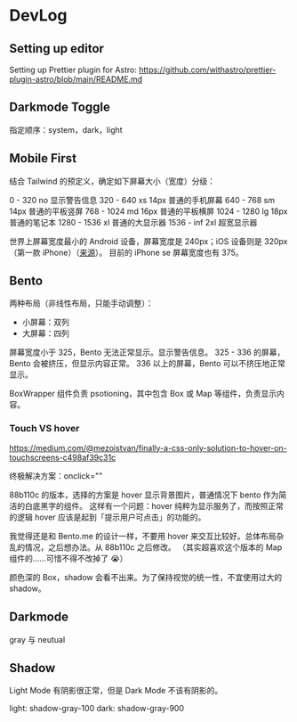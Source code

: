 # DevLog

## Setting up editor

Setting up Prettier plugin for Astro:
https://github.com/withastro/prettier-plugin-astro/blob/main/README.md

## Darkmode Toggle

指定顺序：system，dark，light

## Mobile First

结合 Tailwind 的预定义，确定如下屏幕大小（宽度）分级：

0 - 320 no 显示警告信息
320 - 640 xs 14px 普通的手机屏幕
640 - 768 sm 14px 普通的平板竖屏
768 - 1024 md 16px 普通的平板横屏
1024 - 1280 lg 18px 普通的笔记本
1280 - 1536 xl 普通的大显示器
1536 - inf 2xl 超宽显示器

世界上屏幕宽度最小的 Android 设备，屏幕宽度是 240px；iOS 设备则是 320px（第一款 iPhone）（[来源](https://stackoverflow.com/questions/30470603/is-there-a-standard-smallest-possible-computer-screen-width)）。
目前的 iPhone se 屏幕宽度也有 375。

## Bento

两种布局（非线性布局，只能手动调整）：

- 小屏幕：双列
- 大屏幕：四列

屏幕宽度小于 325，Bento 无法正常显示。显示警告信息。
325 - 336 的屏幕，Bento 会被挤压，但显示内容正常。
336 以上的屏幕，Bento 可以不挤压地正常显示。

BoxWrapper 组件负责 psotioning，其中包含 Box 或 Map 等组件，负责显示内容。

### Touch VS hover

https://medium.com/@mezoistvan/finally-a-css-only-solution-to-hover-on-touchscreens-c498af39c31c

终极解决方案：onclick=""

88b110c 的版本，选择的方案是 hover 显示背景图片，普通情况下 bento 作为简洁的白底黑字的组件。
这样有一个问题：hover 纯粹为显示服务了，而按照正常的逻辑 hover 应该是起到「提示用户可点击」的功能的。

我觉得还是和 Bento.me 的设计一样，不要用 hover 来交互比较好。总体布局杂乱的情况，之后想办法。从 88b110c 之后修改。
（其实超喜欢这个版本的 Map 组件的……可惜不得不改掉了 😭）

颜色深的 Box，shadow 会看不出来。为了保持视觉的统一性，不宜使用过大的 shadow。

## Darkmode

gray 与 neutual

## Shadow

Light Mode 有阴影很正常，但是 Dark Mode 不该有阴影的。

light: shadow-gray-100
dark: shadow-gray-900
